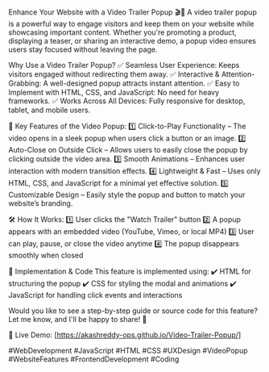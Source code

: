 Enhance Your Website with a Video Trailer Popup 🎬🚀
A video trailer popup is a powerful way to engage visitors and keep them on your website while showcasing important content. Whether you're promoting a product, displaying a teaser, or sharing an interactive demo, a popup video ensures users stay focused without leaving the page.

Why Use a Video Trailer Popup?
✅ Seamless User Experience: Keeps visitors engaged without redirecting them away.
✅ Interactive & Attention-Grabbing: A well-designed popup attracts instant attention.
✅ Easy to Implement with HTML, CSS, and JavaScript: No need for heavy frameworks.
✅ Works Across All Devices: Fully responsive for desktop, tablet, and mobile users.

🚀 Key Features of the Video Popup:
1️⃣ Click-to-Play Functionality – The video opens in a sleek popup when users click a button or an image.
2️⃣ Auto-Close on Outside Click – Allows users to easily close the popup by clicking outside the video area.
3️⃣ Smooth Animations – Enhances user interaction with modern transition effects.
4️⃣ Lightweight & Fast – Uses only HTML, CSS, and JavaScript for a minimal yet effective solution.
5️⃣ Customizable Design – Easily style the popup and button to match your website’s branding.

🛠 How It Works:
1️⃣ User clicks the "Watch Trailer" button
2️⃣ A popup appears with an embedded video (YouTube, Vimeo, or local MP4)
3️⃣ User can play, pause, or close the video anytime
4️⃣ The popup disappears smoothly when closed

📌 Implementation & Code
This feature is implemented using:
✔️ HTML for structuring the popup
✔️ CSS for styling the modal and animations
✔️ JavaScript for handling click events and interactions

Would you like to see a step-by-step guide or source code for this feature? Let me know, and I'll be happy to share! 🚀

📢 Live Demo: [https://akashreddy-ops.github.io/Video-Trailer-Popup/]

#WebDevelopment #JavaScript #HTML #CSS #UXDesign #VideoPopup #WebsiteFeatures #FrontendDevelopment #Coding
